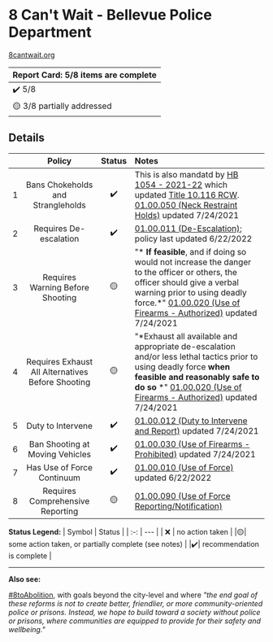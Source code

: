 # 8 Can't Wait - Bellevue Police Department

[8cantwait.org](https://8cantwait.org/)

<!---
| :heavy_check_mark: Report Card: 8/8 items are complete |
| :-: |

| :yellow_circle: Report Card: 4/8items are complete |
| :-: |
--->

| Report Card: 5/8 items are complete |
| :-- |
|  :heavy_check_mark: 5/8 |
| :yellow_circle: 3/8 partially addressed |

## Details

|   | Policy | Status | Notes |
|:-:|   :-:  |  :-:   | :--   |
| 1 | Bans Chokeholds and Strangleholds | :heavy_check_mark: | This is also mandatd by [HB 1054 - 2021-22](https://app.leg.wa.gov/billsummary?billnumber=1054&year=2021) which updated [Title 10.116 RCW](https://app.leg.wa.gov/RCW/default.aspx?cite=10.116.020). [01.00.050 (Neck Restraint Holds)](https://public.powerdms.com/bellpd/tree/documents/1760) updated 7/24/2021 |
| 2 | Requires De-escalation | :heavy_check_mark: |  [01.00.011 (De-Escalation)](https://public.powerdms.com/bellpd/tree/documents/2334783); policy last updated 6/22/2022  |
| 3 | Requires Warning Before Shooting | :yellow_circle: | "* **If feasible**, and if doing so would not increase the danger to the officer or others, the officer should give a verbal warning prior to using deadly force.*" [01.00.020 (Use of Firearms - Authorized)](https://public.powerdms.com/bellpd/tree/documents/1757) updated 7/24/2021 |
| 4 | Requires Exhaust All Alternatives Before Shooting | :yellow_circle:| "*Exhaust all available and appropriate de-escalation and/or less lethal tactics prior to using deadly force **when feasible and reasonably safe to do so** *" [01.00.020 (Use of Firearms - Authorized)](https://public.powerdms.com/bellpd/tree/documents/1757) updated 7/24/2021  |
| 5 | Duty to Intervene | :heavy_check_mark: | [01.00.012 (Duty to Intervene and Report)](https://public.powerdms.com/bellpd/tree/documents/2414128) updated 7/24/2021 |
| 6 | Ban Shooting at Moving Vehicles | :heavy_check_mark: | [01.00.030 (Use of Firearms - Prohibited)](https://public.powerdms.com/bellpd/tree/documents/1758)  updated 7/24/2021 |
| 7 | Has Use of Force Continuum | :heavy_check_mark:  | [01.00.010 (Use of Force)](https://public.powerdms.com/bellpd/tree/documents/1756) updated 6/22/2022 |
| 8 | Requires Comprehensive Reporting | :yellow_circle:  | [01.00.090 (Use of Force Reporting/Notification)](https://public.powerdms.com/bellpd/tree/documents/1764) |

**Status Legend:**
| Symbol | Status |
|   :-:  |  ---   |
| :x: | no action taken |
|:yellow_circle:| some action taken, or partially complete (see notes) |
|:heavy_check_mark:| recommendation is complete |

---

**Also see:** 

[#8toAbolition](https://www.8toabolition.com/), with goals beyond the city-level and where *"the end goal of these reforms is not to create better, friendlier, or more community-oriented police or prisons. Instead, we hope to build toward a society without police or prisons, where communities are equipped to provide for their safety and wellbeing."*

